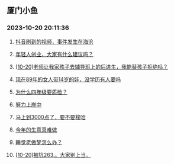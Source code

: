 ## 厦门小鱼 
### 2023-10-20 20:11:36

1. [抖音刷到的视频，事件发生在海沧](http://bbs.xmfish.com/read-htm-tid-18091884.html)

2. [年轻人创业，大家有什么建议吗？](http://bbs.xmfish.com/read-htm-tid-18091904.html)

3. [[10-20]老师让我家孩子去辅导班上的后进生，我能替孩子拒绝吗？](http://bbs.xmfish.com/read-htm-tid-18091987.html)

4. [现在89年的女人带14岁的娃，没学历有人要吗](http://bbs.xmfish.com/read-htm-tid-18091837.html)

5. [为什么四年级要质检？](http://bbs.xmfish.com/read-htm-tid-18091916.html)

6. [努力上岸中](http://bbs.xmfish.com/read-htm-tid-18091898.html)

7. [马上到3000点了，要不要梭哈](http://bbs.xmfish.com/read-htm-tid-18091988.html)

8. [今年的生意真难做](http://bbs.xmfish.com/read-htm-tid-18091896.html)

9. [睡觉老做梦怎么办？](http://bbs.xmfish.com/read-htm-tid-18091905.html)

10. [[10-20]被坑263.。大家别上当。](http://bbs.xmfish.com/read-htm-tid-18092077.html)

